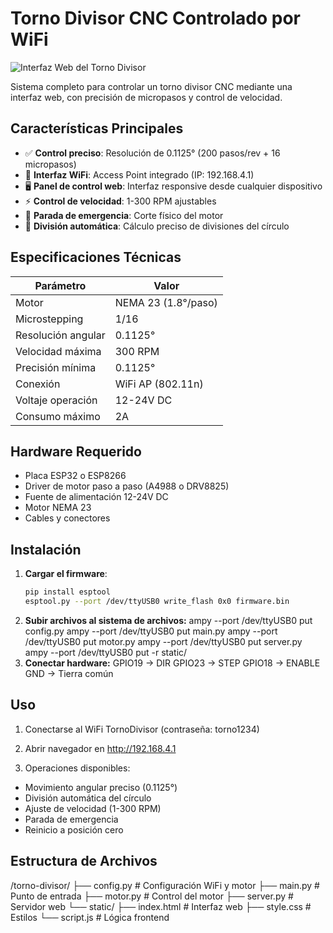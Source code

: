 # Torno Divisor CNC Controlado por WiFi

![Interfaz Web del Torno Divisor](https://ejemplo.com/torno-divisor.jpg) <!-- Reemplaza con tu imagen -->

Sistema completo para controlar un torno divisor CNC mediante una interfaz web, con precisión de micropasos y control de velocidad.

## Características Principales

- ✅ **Control preciso**: Resolución de 0.1125° (200 pasos/rev + 16 micropasos)
- 📶 **Interfaz WiFi**: Access Point integrado (IP: 192.168.4.1)
- 🖥️ **Panel de control web**: Interfaz responsive desde cualquier dispositivo
- ⚡ **Control de velocidad**: 1-300 RPM ajustables
- 🛑 **Parada de emergencia**: Corte físico del motor
- 🔄 **División automática**: Cálculo preciso de divisiones del círculo

## Especificaciones Técnicas

| Parámetro           | Valor               |
|---------------------|---------------------|
| Motor               | NEMA 23 (1.8°/paso) |
| Microstepping       | 1/16                |
| Resolución angular  | 0.1125°             |
| Velocidad máxima    | 300 RPM             |
| Precisión mínima    | 0.1125°             |
| Conexión            | WiFi AP (802.11n)   |
| Voltaje operación   | 12-24V DC           |
| Consumo máximo      | 2A                  |

## Hardware Requerido

- Placa ESP32 o ESP8266
- Driver de motor paso a paso (A4988 o DRV8825)
- Fuente de alimentación 12-24V DC
- Motor NEMA 23
- Cables y conectores

## Instalación

1. **Cargar el firmware**:
   ```bash
   pip install esptool
   esptool.py --port /dev/ttyUSB0 write_flash 0x0 firmware.bin

2. **Subir archivos al sistema de archivos:**
ampy --port /dev/ttyUSB0 put config.py
ampy --port /dev/ttyUSB0 put main.py
ampy --port /dev/ttyUSB0 put motor.py
ampy --port /dev/ttyUSB0 put server.py
ampy --port /dev/ttyUSB0 put -r static/
3. **Conectar hardware:**
GPIO19 → DIR
GPIO23 → STEP
GPIO18 → ENABLE
GND → Tierra común

## Uso
1. Conectarse al WiFi TornoDivisor (contraseña: torno1234)

2. Abrir navegador en http://192.168.4.1

3. Operaciones disponibles:

- Movimiento angular preciso (0.1125°)
- División automática del círculo
- Ajuste de velocidad (1-300 RPM)
- Parada de emergencia
- Reinicio a posición cero
## Estructura de Archivos
/torno-divisor/
├── config.py         # Configuración WiFi y motor
├── main.py           # Punto de entrada
├── motor.py          # Control del motor
├── server.py         # Servidor web
└── static/
    ├── index.html    # Interfaz web
    ├── style.css     # Estilos
    └── script.js     # Lógica frontend
